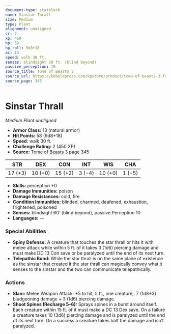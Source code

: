 ```yaml
---
document-type: statblock
name: Sinstar Thrall
size: Medium
type: Plant
alignment: unaligned
cr: 2
xp: 450
hp: 58
hp_roll: 9d8+18
ac: 13
speed: walk 30 ft.
senses: blindsight 60 ft. (blind beyond) 
passive_perception: 10
source_title: Tome of Beasts 3
source_url: https://koboldpress.com/kpstore/product/tome-of-beasts-3-for-5th-edition/
source_page: 345
---
```


# Sinstar Thrall

*Medium* *Plant* *unaligned*

- **Armor Class:** 13 (natural armor)
- **Hit Points:** 58 (9d8+18)
- **Speed:** walk 30 ft.
- **Challenge Rating:** 2 (450 XP)
- **Source:** [Tome of Beasts 3](https://koboldpress.com/kpstore/product/tome-of-beasts-3-for-5th-edition/) page 345

| STR | DEX | CON | INT | WIS | CHA |
| --- | --- | --- | --- | --- | --- |
| 17 (+3) | 10 (+0) | 15 (+2) | 3 (-4) | 10 (+0) | 1 (-5) |

- **Skills:** perception +0
- **Damage Immunities:** poison
- **Damage Resistances:** cold, fire
- **Condition Immunities:** blinded, charmed, deafened, exhaustion, frightened, poisoned
- **Senses:** blindsight 60' (blind beyond), passive Perception 10
- **Languages:** —

### Special Abilities

- **Spiny Defense:** A creature that touches the star thrall or hits it with melee attack while within 5 ft. of it takes 3 (1d6) piercing damage and must make DC 13 Con save or be paralyzed until the end of its next turn.
- **Telepathic Bond:** While the star thrall is on the same plane of existence as the sinstar that created it the star thrall can magically convey what it senses to the sinstar and the two can communicate telepathically.

### Actions

- **Slam:** Melee Weapon Attack: +5 to hit, 5 ft., one creature,. 7 (1d8+3) bludgeoning damage + 3 (1d6) piercing damage.
- **Shoot Spines (Recharge 5–6):** Sprays spines in a burst around itself. Each creature within 15 ft. of it must make a DC 13 Dex save. On a failure a creature takes 10 (3d6) piercing damage and is paralyzed until the end of its next turn. On a success a creature takes half the damage and isn’t paralyzed.
